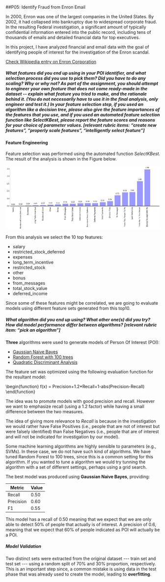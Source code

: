 ##P05: Identify Fraud from Enron Email

In 2000, Enron was one of the largest companies in the United States. By 2002, it had collapsed into bankruptcy due to widespread corporate fraud. In the resulting Federal investigation, a significant amount of typically confidential information entered into the public record, including tens of thousands of emails and detailed financial data for top executives.

In this project, I have analyzed financial and email data with the goal of identifying people of interest for the investigation of the Enron scandal.

[Check Wikipedia entry on Enron Corporation](https://en.wikipedia.org/wiki/Enron)

##### What features did you end up using in your POI identifier, and what selection process did you use to pick them? Did you have to do any scaling? Why or why not? As part of the assignment, you should attempt to engineer your own feature that does not come ready-made in the dataset -- explain what feature you tried to make, and the rationale behind it. (You do not necessarily have to use it in the final analysis, only engineer and test it.) In your feature selection step, if you used an algorithm like a decision tree, please also give the feature importances of the features that you use, and if you used an automated feature selection function like SelectKBest, please report the feature scores and reasons for your choice of parameter values.  [relevant rubric items: “create new features”, “properly scale features”, “intelligently select feature”]

#### Feature Engineering

Feature selection was performed using the automated function *SelectKBest*.
The result of the analysis is shown in the Figure below.

![](./figures/feature_selection.png)

From this analysis we select the 10 top features:

- salary
- restricted\_stock\_deferred
- expenses
- long\_term\_incentive
- restricted\_stock
- other
- bonus
- from\_messages
- total\_stock\_value
- deferred\_income

Since some of these features might be correlated, we are going to evaluate models using different feature sets generated from this top10.



##### What algorithm did you end up using? What other one(s) did you try? How did model performance differ between algorithms?  [relevant rubric item: “pick an algorithm”]

**Three** algorithms were used to generate models of Person Of Interest (POI):

- [Gaussian Naive Bayes](http://scikit-learn.org/stable/modules/generated/sklearn.naive_bayes.GaussianNB.html#sklearn.naive_bayes.GaussianNB)
- [Random Forest with 100 trees](http://scikit-learn.org/stable/modules/generated/sklearn.ensemble.RandomForestClassifier.html#sklearn.ensemble.RandomForestClassifier)
- [Quadratic Discriminant Analysis](http://scikit-learn.org/stable/modules/generated/sklearn.discriminant_analysis.QuadraticDiscriminantAnalysis.html#sklearn.discriminant_analysis.QuadraticDiscriminantAnalysis)

The feature set was optimized using the following evaluation function for the resultant model:

\begin{function}
f(x) = Precision+1.2*Recall+1-abs(Precision-Recall)
\end{function}

The idea was to promote models with good precision and recall. However we want to emphasize recall (using a 1.2 factor) while having a small difference between the two measures. 

The idea of giving more relevance to *Recall* is because in the investigation we would rather have False Positives (i.e., people that are not of interest but were falsely identified) than False Negatives (i.e., people that are of interest and will not be indicated for investigation by our model).

Some machine learning algorithms are highly sensible to parameters (e.g., SVMs).
In these case, we do not have such kind of algorithms.
We have tuned Random Forest to 100 trees, since this is a common setting for this algorithm.
If you wanted to tune a algorithm we would try tunning the algorithm with a set of different settings, perhaps using a grid search.

The best model was produced using **Gaussian Naive Bayes**, providing:

Metric | Value
---|---
Recall | 0.50   
Precision | 0.60
F1 | 0.55 

This model has a recall of 0.50 meaning that we expect that we are only able to detect 50% of people that actually is of interest.
A precision of 0.6, meaning that we expect that 60% of people indicated as POI will actually be a POI.


##### Model Validation

Two distinct sets were extracted from the original dataset --- train set and test set --- using a random split of 70% and 30% proportion, respectively.
This is an important step since, a common mistake is using data in the test phase that was already used to create the model, leading to **overfitting**.
